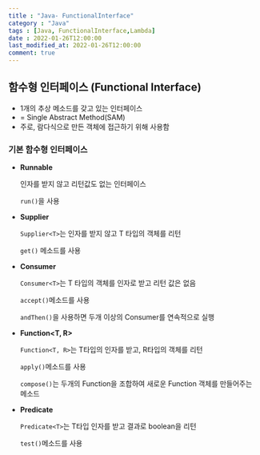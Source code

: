 ```yaml
---
title : "Java- FunctionalInterface"
category : "Java"
tags : [Java, FunctionalInterface,Lambda]
date : 2022-01-26T12:00:00
last_modified_at: 2022-01-26T12:00:00
comment: true
---
```


## 함수형 인터페이스 (Functional Interface)

- 1개의 추상 메소드를 갖고 있는 인터페이스
- = Single Abstract Method(SAM)
- 주로, 람다식으로 만든 객체에 접근하기 위해 사용함



### 기본 함수형 인터페이스

- **Runnable**

  인자를 받지 않고 리턴값도 없는 인터페이스

  `run()`을 사용

- **Supplier**

  `Supplier<T>`는 인자를 받지 않고 T 타입의 객체를 리턴

  `get()` 메소드를 사용

- **Consumer**

  `Consumer<T>`는 T 타입의 객체를 인자로 받고 리턴 값은 없음

  `accept()`메소드를 사용

  `andThen()`을 사용하면 두개 이상의 Consumer를 연속적으로 실행

- **Function<T, R>**

  `Function<T, R>`는 T타입의 인자를 받고, R타입의 객체를 리턴

  `apply()`메소드를 사용

  `compose()`는 두개의 Function을 조합하여 새로운 Function 객체를 만들어주는 메소드

- **Predicate**

  `Predicate<T>`는 T타입 인자를 받고 결과로 boolean을 리턴

  `test()`메소드를 사용